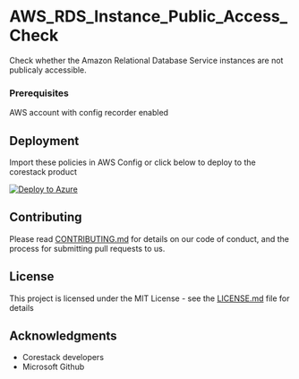 
# AWS_RDS_Instance_Public_Access_Check

Check whether the Amazon Relational Database Service instances are not publicaly accessible.

### Prerequisites

AWS account with config recorder enabled

## Deployment

Import these policies in AWS Config or click below to deploy to the corestack product 

[![Deploy to Azure](https://docs.corestack.io/wp-content/uploads/2019/09/deploy-to-corestack.svg)](http://sandbox.corestack.io/policy?repositories=github&external_redirect=true&name=AWS_RDS_Instance_Public_Access_Check&engine_type=aws_config&services=AWS&severity=high&classification=Security&sub_classification=Data&url=https://github.com/corestacklabs/Policies.git&path=AWS/config/managed/AWS_RDS_Instance_Public_Access_Check&recommendation_name=AWS_RDS_Instance_Public_Access_Check#/tenant)

## Contributing

Please read [CONTRIBUTING.md](https://gist.github.com/karthick-kk/30e4fd3f279492b4f040d5cd569d21d0) for details on our code of conduct, and the process for submitting pull requests to us.

## License

This project is licensed under the MIT License - see the [LICENSE.md](LICENSE.md) file for details

## Acknowledgments

* Corestack developers
* Microsoft Github

